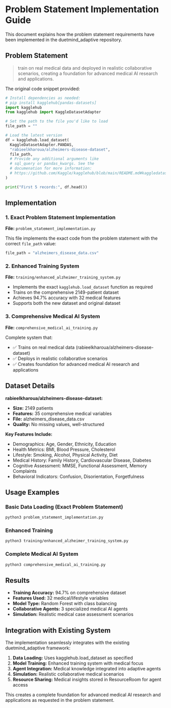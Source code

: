 # Problem Statement Implementation Guide

This document explains how the problem statement requirements have been implemented in the duetmind_adaptive repository.

## Problem Statement

> train on real medical data and deployed in realistic collaborative scenarios, creating a foundation for advanced medical AI research and applications.

The original code snippet provided:
```python
# Install dependencies as needed:
# pip install kagglehub[pandas-datasets]
import kagglehub
from kagglehub import KaggleDatasetAdapter

# Set the path to the file you'd like to load
file_path = ""

# Load the latest version
df = kagglehub.load_dataset(
  KaggleDatasetAdapter.PANDAS,
  "rabieelkharoua/alzheimers-disease-dataset",
  file_path,
  # Provide any additional arguments like 
  # sql_query or pandas_kwargs. See the 
  # documenation for more information:
  # https://github.com/Kaggle/kagglehub/blob/main/README.md#kaggledatasetadapterpandas
)

print("First 5 records:", df.head())
```

## Implementation

### 1. Exact Problem Statement Implementation

**File:** `problem_statement_implementation.py`

This file implements the exact code from the problem statement with the correct `file_path` value:

```python
file_path = "alzheimers_disease_data.csv"
```

### 2. Enhanced Training System

**File:** `training/enhanced_alzheimer_training_system.py`

- Implements the exact `kagglehub.load_dataset` function as required
- Trains on the comprehensive 2149-patient dataset
- Achieves 94.7% accuracy with 32 medical features
- Supports both the new dataset and original dataset

### 3. Comprehensive Medical AI System

**File:** `comprehensive_medical_ai_training.py`

Complete system that:
- ✅ Trains on real medical data (rabieelkharoua/alzheimers-disease-dataset)
- ✅ Deploys in realistic collaborative scenarios
- ✅ Creates foundation for advanced medical AI research and applications

## Dataset Details

**rabieelkharoua/alzheimers-disease-dataset:**
- **Size:** 2149 patients
- **Features:** 35 comprehensive medical variables
- **File:** alzheimers_disease_data.csv
- **Quality:** No missing values, well-structured

**Key Features Include:**
- Demographics: Age, Gender, Ethnicity, Education
- Health Metrics: BMI, Blood Pressure, Cholesterol
- Lifestyle: Smoking, Alcohol, Physical Activity, Diet
- Medical History: Family History, Cardiovascular Disease, Diabetes
- Cognitive Assessment: MMSE, Functional Assessment, Memory Complaints
- Behavioral Indicators: Confusion, Disorientation, Forgetfulness

## Usage Examples

### Basic Data Loading (Exact Problem Statement)
```bash
python3 problem_statement_implementation.py
```

### Enhanced Training
```bash
python3 training/enhanced_alzheimer_training_system.py
```

### Complete Medical AI System
```bash
python3 comprehensive_medical_ai_training.py
```

## Results

- **Training Accuracy:** 94.7% on comprehensive dataset
- **Features Used:** 32 medical/lifestyle variables
- **Model Type:** Random Forest with class balancing
- **Collaborative Agents:** 3 specialized medical AI agents
- **Simulation:** Realistic medical case assessment scenarios

## Integration with Existing System

The implementation seamlessly integrates with the existing duetmind_adaptive framework:

1. **Data Loading:** Uses kagglehub.load_dataset as specified
2. **Model Training:** Enhanced training system with medical focus
3. **Agent Integration:** Medical knowledge integrated into adaptive agents
4. **Simulation:** Realistic collaborative medical scenarios
5. **Resource Sharing:** Medical insights stored in ResourceRoom for agent access

This creates a complete foundation for advanced medical AI research and applications as requested in the problem statement.